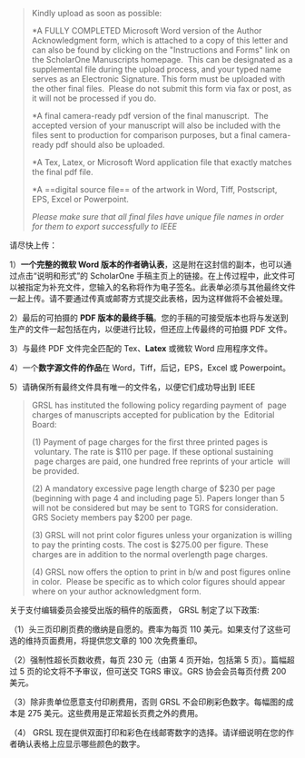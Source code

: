 
> Kindly upload as soon as possible:  
> 
> *A FULLY COMPLETED Microsoft Word version of the Author Acknowledgment form, which is attached to a copy of this letter and can also be found by clicking on the "Instructions and Forms" link on the ScholarOne Manuscripts homepage.  This can be designated as a supplemental file during the upload process, and your typed name serves as an Electronic Signature. This form must be uploaded with the other final files.  Please do not submit this form via fax or post, as it will not be processed if you do.  
>   
> *A final camera-ready pdf version of the final manuscript.  The accepted version of your manuscript will also be included with the files sent to production for comparison purposes, but a final camera-ready pdf should also be uploaded.  
>   
> *A Tex, Latex, or Microsoft Word application file that exactly matches the final pdf file.  
>   
> *A ==digital source file== of the artwork in Word, Tiff, Postscript, EPS, Excel or Powerpoint.  
>   
> *Please make sure that all final files have unique file names in order for them to export successfully to IEEE*  

请尽快上传：  

1）**一个完整的微软 Word 版本的作者确认表**，这是附在这封信的副本，也可以通过点击“说明和形式”的 ScholarOne 手稿主页上的链接。在上传过程中，此文件可以被指定为补充文件，您输入的名称将作为电子签名。此表单必须与其他最终文件一起上传。请不要通过传真或邮寄方式提交此表格，因为这样做将不会被处理。

2）最后的可拍摄的 **PDF 版本的最终手稿**。您的手稿的可接受版本也将与发送到生产的文件一起包括在内，以便进行比较，但还应上传最终的可拍摄 PDF 文件。

3）与最终 PDF 文件完全匹配的 Tex、**Latex** 或微软 Word 应用程序文件。

4）一个**数字源文件的作品**在 Word，Tiff，后记，EPS，Excel 或 Powerpoint。

5）请确保所有最终文件具有唯一的文件名，以便它们成功导出到 IEEE


> GRSL has instituted the following policy regarding payment of  page charges of manuscripts accepted for publication by the  Editorial Board:  
>   
> (1) Payment of page charges for the first three printed pages is  voluntary. The rate is $110 per page. If these optional sustaining  page charges are paid, one hundred free reprints of your article  will be provided.  
>   
> (2) A mandatory excessive page length charge of $230 per page (beginning with page 4 and including page 5). Papers longer than 5 will not be considered but may be sent to TGRS for consideration. GRS Society members pay $200 per page.  
>   
> (3) GRSL will not print color figures unless your organization is willing to pay the printing costs. The cost is $275.00 per figure. These charges are in addition to the normal overlength page charges.  
>   
> (4) GRSL now offers the option to print in b/w and post figures online in color.  Please be specific as to which color figures should appear where on your author acknowledgment form. 

关于支付编辑委员会接受出版的稿件的版面费， GRSL 制定了以下政策: 

（1）头三页印刷页费的缴纳是自愿的。费率为每页 110 美元。如果支付了这些可选的维持页面费用，将提供您文章的 100 次免费重印。  

（2）强制性超长页数收费，每页 230 元（由第 4 页开始，包括第 5 页）。篇幅超过 5 页的论文将不予审议，但可送交 TGRS 审议。GRS 协会会员每页付费 200 美元。  

（3）除非贵单位愿意支付印刷费用，否则 GRSL 不会印刷彩色数字。每幅图的成本是 275 美元。这些费用是正常超长页费之外的费用。  

（4） GRSL 现在提供双面打印和彩色在线邮寄数字的选择。请详细说明在您的作者确认表格上应显示哪些颜色的数字。 